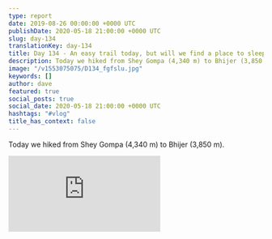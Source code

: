 ```yaml
---
type: report
date: 2019-08-26 00:00:00 +0000 UTC
publishDate: 2020-05-18 21:00:00 +0000 UTC
slug: day-134
translationKey: day-134
title: Day 134 - An easy trail today, but will we find a place to sleep?
description: Today we hiked from Shey Gompa (4,340 m) to Bhijer (3,850 m).
image: "/v1553075075/D134_fgfslu.jpg"
keywords: []
author: dave
featured: true
social_posts: true
social_date: 2020-05-18 21:00:00 +0000 UTC
hashtags: "#vlog"
title_has_context: false
---
```


Today we hiked from Shey Gompa (4,340 m) to Bhijer (3,850 m).

<iframe class="youtube75" src="https://www.youtube.com/embed/yp6j2pzMhLQ" frameborder="0" allow="accelerometer; autoplay; encrypted-media; gyroscope; picture-in-picture" allowfullscreen></iframe>

